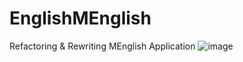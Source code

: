 # EnglishMEnglish
Refactoring & Rewriting MEnglish Application
![image](https://user-images.githubusercontent.com/54758623/188437144-d93b3be4-9c82-46aa-af8e-35e06c130de7.png)
